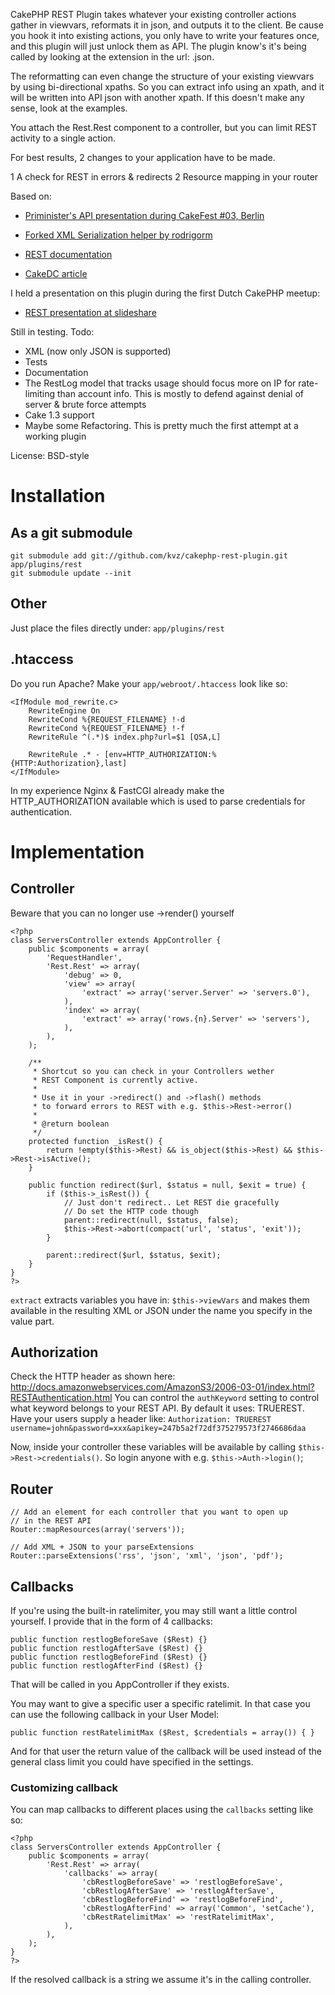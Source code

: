 CakePHP REST Plugin takes whatever your existing controller actions gather
in viewvars, reformats it in json, and outputs it to the client.
Be cause you hook it into existing actions, you only have to write your
features once, and this plugin will just unlock them as API.
The plugin know's it's being called by looking at the extension in the url: .json.

The reformatting can even change the structure of your existing viewvars by
using bi-directional xpaths. So you can extract info using an xpath, and
it will be written into API json with another xpath. If this doesn't make any
sense, look at the examples.

You attach the Rest.Rest component to a controller, but you can limit REST
activity to a single action.

For best results, 2 changes to your application have to be made.

  1 A check for REST in errors & redirects
  2 Resource mapping in your router

Based on:

- [Priminister's API presentation during CakeFest #03, Berlin][1]
- [Forked XML Serialization helper by rodrigorm][2]
- [REST documentation][3]
- [CakeDC article][4]

  [1]: http://www.cake-toppings.com/2009/07/15/cakefest-berlin/
  [2]: http://github.com/rodrigorm/rest
  [3]: http://book.cakephp.org/view/476/REST
  [4]: http://cakedc.com/eng/developer/mark_story/2008/12/02/nate-abele-restful-cakephp

I held a presentation on this plugin during the first Dutch CakePHP meetup:

- [REST presentation at slideshare][5]

  [5]: http://www.slideshare.net/kevinvz/rest-presentation-2901872


Still in testing. Todo:

 - XML (now only JSON is supported)
 - Tests
 - Documentation
 - The RestLog model that tracks usage should focus more on IP for rate-limiting than account info. This is mostly to defend against denial of server & brute force attempts
 - Cake 1.3 support
 - Maybe some Refactoring. This is pretty much the first attempt at a working plugin

License: BSD-style

# Installation

## As a git submodule

    git submodule add git://github.com/kvz/cakephp-rest-plugin.git app/plugins/rest
    git submodule update --init

## Other

Just place the files directly under: `app/plugins/rest`

## .htaccess

Do you run Apache? Make your `app/webroot/.htaccess` look like so:

    <IfModule mod_rewrite.c>
        RewriteEngine On
        RewriteCond %{REQUEST_FILENAME} !-d
        RewriteCond %{REQUEST_FILENAME} !-f
        RewriteRule ^(.*)$ index.php?url=$1 [QSA,L]

        RewriteRule .* - [env=HTTP_AUTHORIZATION:%{HTTP:Authorization},last]
    </IfModule>

In my experience Nginx & FastCGI already make the HTTP_AUTHORIZATION available
which is used to parse credentials for authentication.

# Implementation

## Controller

Beware that you can no longer use ->render() yourself

    <?php
    class ServersController extends AppController {
        public $components = array(
            'RequestHandler',
            'Rest.Rest' => array(
                'debug' => 0,
                'view' => array(
                    'extract' => array('server.Server' => 'servers.0'),
                ),
                'index' => array(
                    'extract' => array('rows.{n}.Server' => 'servers'),
                ),
            ),
        );

        /**
         * Shortcut so you can check in your Controllers wether
         * REST Component is currently active.
         *
         * Use it in your ->redirect() and ->flash() methods
         * to forward errors to REST with e.g. $this->Rest->error()
         *
         * @return boolean
         */
        protected function _isRest() {
            return !empty($this->Rest) && is_object($this->Rest) && $this->Rest->isActive();
        }

        public function redirect($url, $status = null, $exit = true) {
            if ($this->_isRest()) {
                // Just don't redirect.. Let REST die gracefully
                // Do set the HTTP code though
                parent::redirect(null, $status, false);
                $this->Rest->abort(compact('url', 'status', 'exit'));
            }

            parent::redirect($url, $status, $exit);
        }
    }
    ?>

`extract` extracts variables you have in: `$this->viewVars`
and makes them available in the resulting XML or JSON under
the name you specify in the value part.

## Authorization

Check the HTTP header as shown here: http://docs.amazonwebservices.com/AmazonS3/2006-03-01/index.html?RESTAuthentication.html
You can control the `authKeyword` setting to control what keyword belongs to
your REST API. By default it uses: TRUEREST. Have your users supply a header like:
`Authorization: TRUEREST username=john&password=xxx&apikey=247b5a2f72df375279573f2746686daa`

Now, inside your controller these variables will be available by calling
`$this->Rest->credentials()`. So login anyone with e.g. `$this->Auth->login()`;

## Router

    // Add an element for each controller that you want to open up
    // in the REST API
    Router::mapResources(array('servers'));

    // Add XML + JSON to your parseExtensions
    Router::parseExtensions('rss', 'json', 'xml', 'json', 'pdf');

## Callbacks

If you're using the built-in ratelimiter, you may still want a little control yourself.
I provide that in the form of 4 callbacks:

    public function restlogBeforeSave ($Rest) {}
    public function restlogAfterSave ($Rest) {}
    public function restlogBeforeFind ($Rest) {}
    public function restlogAfterFind ($Rest) {}

That will be called in you AppController if they exists.

You may want to give a specific user a specific ratelimit. In that case you can use
the following callback in your User Model:

    public function restRatelimitMax ($Rest, $credentials = array()) { }

And for that user the return value of the callback will be used instead of the general
class limit you could have specified in the settings.

### Customizing callback

You can map callbacks to different places using the `callbacks` setting like so:


    <?php
    class ServersController extends AppController {
        public $components = array(
            'Rest.Rest' => array(
                'callbacks' => array(
                    'cbRestlogBeforeSave' => 'restlogBeforeSave',
                    'cbRestlogAfterSave' => 'restlogAfterSave',
                    'cbRestlogBeforeFind' => 'restlogBeforeFind',
                    'cbRestlogAfterFind' => array('Common', 'setCache'),
                    'cbRestRatelimitMax' => 'restRatelimitMax',
                ),
            ),
        );
    }
    ?>

If the resolved callback is a string we assume it's in the calling controller. 